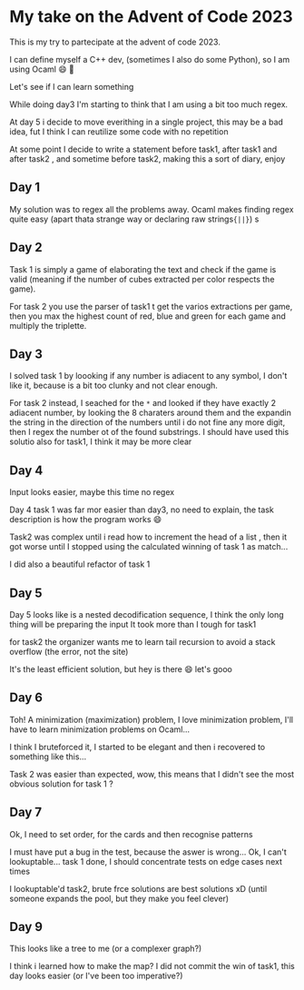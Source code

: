 # My take on the Advent of Code 2023

This is my try to partecipate at the advent of code 2023.

I can define myself a C++ dev, (sometimes I also do some Python), so I am using Ocaml :smile:
:camel:

Let's see if I can learn something

While doing day3 I'm starting to think that I am using a bit too much regex.

At day 5 i decide to move everithing in a single project, this may be a bad idea, fut I think I can reutilize some code with no repetition

At some point I decide to write a statement before task1, after task1 and after task2 , and sometime before task2, making this a sort of diary, enjoy

## Day 1
My solution was to regex all the problems away.
Ocaml makes finding regex quite easy (apart thata strange  way or declaring raw strings`{||}`)
s
## Day 2
Task 1 is simply a game of elaborating the text and check if the game is valid (meaning if the number of cubes extracted per color respects the game).

For task 2 you use the parser of task1 t get the varios extractions per game, then you max the highest count of red, blue and green for each game and multiply the triplette.

## Day 3
I solved task 1 by loooking if any number is adiacent to any symbol, I don't like it, because is a bit too clunky and not clear enough.

For task 2 instead, I seached for the `*` and looked if they have exactly 2 adiacent number, by looking the 8 charaters around them and the expandin the string in the direction of the numbers until i do not fine any more digit, then I regex the number ot of the found substrings. I should have used this solutio also for task1, I think it may be more clear

## Day 4

Input looks easier, maybe this time no regex

Day 4 task 1 was far mor easier than day3, no need to explain, the task description is how the program works :smile:

Task2 was complex until i read how to increment the head of a list , then it got worse until I stopped using the calculated winning of task 1 as match...

I did also a beautiful refactor of task 1

## Day 5

Day 5 looks like is a nested decodification sequence, I think the only long thing will be preparing the input
It took more than I tough for task1

for task2 the organizer wants me to learn tail recursion to avoid a stack overflow (the error, not the site)

It's the least efficient solution, but hey is there :smile: let's gooo

## Day 6

Toh! A minimization (maximization) problem, I love minimization problem, I'll have to learn minimization problems on Ocaml...

I think I bruteforced it, I started to be elegant and then i recovered to something like this...

Task 2 was easier than expected, wow, this means that I didn't see the most obvious solution for task 1 ?

## Day 7

Ok, I need to set order, for the cards and then recognise patterns

I must have put a bug in the test, because the aswer is wrong...
Ok, I can't lookuptable... task 1 done, I should concentrate tests on edge cases next times

I lookuptable'd task2, brute frce solutions are best solutions xD (until someone expands the pool, but they make you feel clever)

## Day 9

This looks like a tree to me (or a complexer graph?)

I think i learned how to make the map?
I did not commit the win of task1, this day looks easier (or I've been too imperative?)
